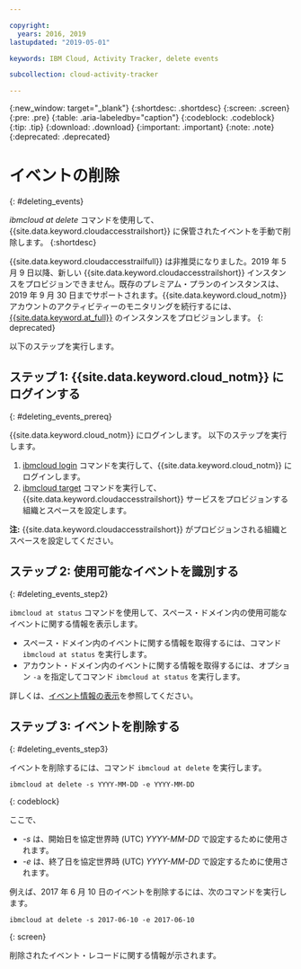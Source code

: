 ```yaml
---

copyright:
  years: 2016, 2019
lastupdated: "2019-05-01"

keywords: IBM Cloud, Activity Tracker, delete events

subcollection: cloud-activity-tracker

---
```


{:new_window: target="_blank"}
{:shortdesc: .shortdesc}
{:screen: .screen}
{:pre: .pre}
{:table: .aria-labeledby="caption"}
{:codeblock: .codeblock}
{:tip: .tip}
{:download: .download}
{:important: .important}
{:note: .note}
{:deprecated: .deprecated}

# イベントの削除
{: #deleting_events}

*ibmcloud at delete* コマンドを使用して、{{site.data.keyword.cloudaccesstrailshort}} に保管されたイベントを手動で削除します。
{:shortdesc}

{{site.data.keyword.cloudaccesstrailfull}} は非推奨になりました。2019 年 5 月 9 日以降、新しい {{site.data.keyword.cloudaccesstrailshort}} インスタンスをプロビジョンできません。既存のプレミアム・プランのインスタンスは、2019 年 9 月 30 日までサポートされます。{{site.data.keyword.cloud_notm}} アカウントのアクティビティーのモニタリングを続行するには、[{{site.data.keyword.at_full}}](/docs/services/Activity-Tracker-with-LogDNA?topic=logdnaat-getting-started#getting-started) のインスタンスをプロビジョンします。
{: deprecated}


以下のステップを実行します。

## ステップ 1: {{site.data.keyword.cloud_notm}} にログインする
{: #deleting_events_prereq}

{{site.data.keyword.cloud_notm}} にログインします。 以下のステップを実行します。

1. [ibmcloud login](/docs/cli/reference/ibmcloud?topic=cloud-cli-ibmcloud_cli#ibmcloud_login) コマンドを実行して、{{site.data.keyword.cloud_notm}} にログインします。
2. [ibmcloud target](/docs/cli/reference/ibmcloud?topic=cloud-cli-ibmcloud_cli#ibmcloud_target) コマンドを実行して、{{site.data.keyword.cloudaccesstrailshort}} サービスをプロビジョンする組織とスペースを設定します。

**注:** {{site.data.keyword.cloudaccesstrailshort}} がプロビジョンされる組織とスペースを設定してください。

## ステップ 2: 使用可能なイベントを識別する
{: #deleting_events_step2}

`ibmcloud at status` コマンドを使用して、スペース・ドメイン内の使用可能なイベントに関する情報を表示します。

* スペース・ドメイン内のイベントに関する情報を取得するには、コマンド `ibmcloud at status` を実行します。
* アカウント・ドメイン内のイベントに関する情報を取得するには、オプション `-a` を指定してコマンド `ibmcloud at status` を実行します。

詳しくは、[イベント情報の表示](/docs/services/cloud-activity-tracker/how-to?topic=cloud-activity-tracker-viewing_event_status#viewing_event_status)を参照してください。
	
  
## ステップ 3: イベントを削除する
{: #deleting_events_step3}
	
イベントを削除するには、コマンド `ibmcloud at delete` を実行します。

```
ibmcloud at delete -s YYYY-MM-DD -e YYYY-MM-DD 
```
{: codeblock}
    
ここで、

* *-s* は、開始日を協定世界時 (UTC) *YYYY-MM-DD* で設定するために使用されます。
* *-e* は、終了日を協定世界時 (UTC) *YYYY-MM-DD* で設定するために使用されます。

例えば、2017 年 6 月 10 日のイベントを削除するには、次のコマンドを実行します。

```
ibmcloud at delete -s 2017-06-10 -e 2017-06-10
```
{: screen}

削除されたイベント・レコードに関する情報が示されます。










